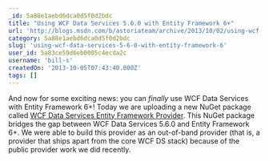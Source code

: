 ```yaml
---
_id: 5a88e1aebd6dca0d5f0d2bdc
title: "Using WCF Data Services 5.6.0 with Entity Framework 6+"
url: 'http://blogs.msdn.com/b/astoriateam/archive/2013/10/02/using-wcf-data-services-5-6-0-with-entity-framework-6.aspx'
category: 5a88e1aebd6dca0d5f0d2bdc
slug: 'using-wcf-data-services-5-6-0-with-entity-framework-6'
user_id: 5a83ce59d6eb0005c4ecda2c
username: 'bill-s'
createdOn: '2013-10-05T07:43:40.000Z'
tags: []
---
```


And now for some exciting news: you can <em>finally</em> use WCF Data Services with Entity Framework 6+! Today we are uploading a new NuGet package called <a href="https://www.nuget.org/packages/Microsoft.OData.EntityFrameworkProvider/1.0.0-alpha1">WCF Data Services Entity Framework Provider</a>. This NuGet package bridges the gap between WCF Data Services 5.6.0 and Entity Framework 6+. We were able to build this provider as an out-of-band provider (that is, a provider that ships apart from the core WCF DS stack) because of the public provider work we did recently.
